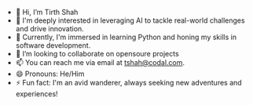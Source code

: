 - 👋 Hi, I’m Tirth Shah
- 👀 I'm deeply interested in leveraging AI to tackle real-world challenges and drive innovation.
- 🌱 Currently, I'm immersed in learning Python and honing my skills in software development.
- 💞️ I’m looking to collaborate on opensoure projects
- 📫 You can reach me via email at [tshah@codal.com](mailto:tshah@codal.com).
- 😄 Pronouns: He/Him
- ⚡ Fun fact: I'm an avid wanderer, always seeking new adventures and experiences!

<!---
codal-tshah/codal-tshah is a ✨ special ✨ repository because its `README.md` (this file) appears on your GitHub profile.
You can click the Preview link to take a look at your changes.
--->
